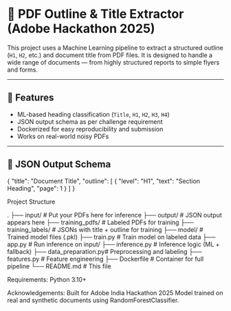 # 📘 PDF Outline & Title Extractor (Adobe Hackathon 2025)

This project uses a Machine Learning pipeline to extract a structured outline (`H1`, `H2`, etc.) and document title from PDF files. It is designed to handle a wide range of documents — from highly structured reports to simple flyers and forms.

---

## 🚀 Features

-  ML-based heading classification (`Title`, `H1`, `H2`, `H3`, `H4`)
-  JSON output schema as per challenge requirement
-  Dockerized for easy reproducibility and submission
-  Works on real-world noisy PDFs

---

## 🧾 JSON Output Schema

{
  "title": "Document Title",
  "outline": [
    {
      "level": "H1",
      "text": "Section Heading",
      "page": 1
    }
  ]
}


Project Structure

.
├── input/             # Put your PDFs here for inference
├── output/            # JSON output appears here
├── training_pdfs/     # Labeled PDFs for training
├── training_labels/   # JSONs with title + outline for training
├── model/             # Trained model files (.pkl)
├── train.py           # Train model on labeled data
├── app.py             # Run inference on input/
├── inference.py       # Inference logic (ML + fallback)
├── data_preparation.py# Preprocessing and labeling
├── features.py        # Feature engineering
├── Dockerfile         # Container for full pipeline
└── README.md          # This file

Requirements:
Python 3.10+

Acknowledgements:
Built for Adobe India Hackathon 2025
Model trained on real and synthetic documents using RandomForestClassifier.